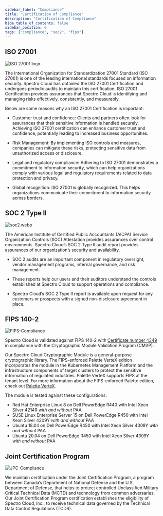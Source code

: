 ```yaml
---
sidebar_label: "Compliance"
title: "Certification of Compliance"
description: "Certification of Compliance"
hide_table_of_contents: false
sidebar_position: 0
tags: ["compliance", "soc2", "fips"]
---
```


## ISO 27001

![ISO 27001 logo](/legal-licenses_compliance_iso-27001.webp "#width=300px")

The International Organization for Standardization 27001 Standard (ISO 27001) is one of the leading international
standards focused on information security. Spectro Cloud has obtained the ISO 27001 Certification and undergoes periodic
audits to maintain this certification. ISO 27001 Certification provides assurances that Spectro Cloud is identifying and
managing risks effectively, consistently, and measurably.

Below are some reasons why an ISO 27001 Certification is important:

- Customer trust and confidence: Clients and partners often look for assurances that their sensitive information is
  handled securely. Achieving ISO 27001 certification can enhance customer trust and confidence, potentially leading to
  increased business opportunities.

- Risk Management: By implementing ISO controls and measures, companies can mitigate these risks, protecting sensitive
  data from unauthorized access or disclosure.

- Legal and regulatory compliance: Adhering to ISO 27001 demonstrates a commitment to information security, which can
  help organizations comply with various legal and regulatory requirements related to data protection and privacy.

- Global recognition: ISO 27001 is globally recognized. This helps organizations communicate their commitment to
  information security across borders.

## SOC 2 Type II

![soc2.webp](/soc2.webp "#width=180px")

The American Institute of Certified Public Accountants (AICPA) Service Organization Controls (SOC) Attestation provides
assurances over control environments. Spectro Cloud’s SOC 2 Type II audit report provides assurances of our
organization’s security and availability.

- SOC 2 audits are an important component in regulatory oversight, vendor management programs, internal governance, and
  risk management.

- These reports help our users and their auditors understand the controls established at Spectro Cloud to support
  operations and compliance.

- Spectro Cloud’s SOC 2 Type II report is available upon request for any customers or prospects with a signed
  non-disclosure agreement in place.

## FIPS 140-2

![FIPS-Compliance](/docs_compliance_compliance_fips-logo.webp "#width=180px")

Spectro Cloud is validated against FIPS 140-2 with
[Certificate number 4349](https://csrc.nist.gov/projects/cryptographic-module-validation-program/certificate/4349) in
compliance with the Cryptographic Module Validation Program (CMVP).

Our Spectro Cloud Cryptographic Module is a general-purpose cryptographic library. The FIPS-enforced Palette VerteX
edition incorporates the module in the Kubernetes Management Platform and the infrastructure components of target
clusters to protect the sensitive information of regulated industries. Palette VerteX supports FIPS at the tenant level.
For more information about the FIPS-enforced Palette edition, check out [Palette VerteX](vertex/vertex.md).

The module is tested against these configurations:

- Red Hat Enterprise Linux 8 on Dell PowerEdge R440 with Intel Xeon Silver 4214R _with and without_ PAA
- SUSE Linux Enterprise Server 15 on Dell PowerEdge R450 with Intel Xeon Silver 4309Y _with and without_ PAA
- Ubuntu 18.04 on Dell PowerEdge R450 with Intel Xeon Silver 4309Y _with and without_ PAA
- Ubuntu 20.04 on Dell PowerEdge R450 with Intel Xeon Silver 4309Y _with and without_ PAA

## Joint Certification Program

![JPC-Compliance](/docs_compliance_compliance_jpc-logo.webp "#width=687px")

We maintain certification under the Joint Certification Program, a program between Canada’s Department of National
Defense and the U.S. Department of Defense, that helps to protect controlled Unclassified Military Critical Technical
Data (MCTD) and technology from common adversaries. Our Joint Certification Program certification establishes the
eligibility of Spectro Cloud, Inc., to receive technical data governed by the Technical Data Control Regulations (TCDR).
